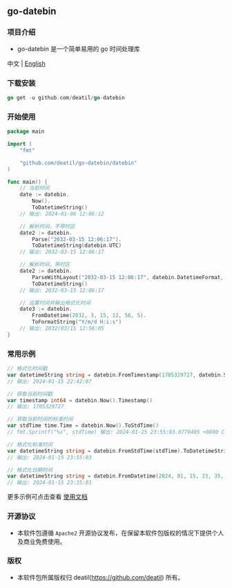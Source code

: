 ## go-datebin


### 项目介绍

*  go-datebin 是一个简单易用的 go 时间处理库

中文 | [English](README.md)


### 下载安装

~~~go
go get -u github.com/deatil/go-datebin
~~~


### 开始使用

~~~go
package main

import (
    "fmt"

    "github.com/deatil/go-datebin/datebin"
)

func main() {
    // 当前时间
    date := datebin.
        Now().
        ToDatetimeString()
    // 输出: 2024-01-06 12:06:12

    // 解析时间，不带时区
    date2 := datebin.
        Parse("2032-03-15 12:06:17").
        ToDatetimeString(datebin.UTC)
    // 输出: 2032-03-15 12:06:17

    // 解析时间，带时区
    date2 := datebin.
        ParseWithLayout("2032-03-15 12:06:17", datebin.DatetimeFormat, datebin.GMT).
        ToDatetimeString()
    // 输出: 2032-03-15 12:06:17

    // 设置时间并输出格式化时间
    date3 := datebin.
        FromDatetime(2032, 3, 15, 12, 56, 5).
        ToFormatString("Y/m/d H:i:s")
    // 输出: 2032/03/15 12:56:05
}

~~~


### 常用示例

~~~go
// 格式化时间戳
var datetimeString string = datebin.FromTimestamp(1705329727, datebin.Shanghai).ToDatetimeString()
// 输出: 2024-01-15 22:42:07
~~~

~~~go
// 获取当前时间戳
var timestamp int64 = datebin.Now().Timestamp()
// 输出: 1705329727
~~~

~~~go
// 获取当前时间的标准时间
var stdTime time.Time = datebin.Now().ToStdTime()
// fmt.Sprintf("%s", stdTime) 输出: 2024-01-15 23:55:03.0770405 +0800 CST
~~~

~~~go
// 格式化标准时间
var datetimeString string = datebin.FromStdTime(stdTime).ToDatetimeString()
// 输出: 2024-01-15 23:55:03
~~~

~~~go
// 格式化日期时间
var datetimeString string = datebin.FromDatetime(2024, 01, 15, 23, 35, 01).ToDatetimeString()
// 输出: 2024-01-15 23:35:01
~~~

更多示例可点击查看 [使用文档](example.md)


### 开源协议

*  本软件包遵循 `Apache2` 开源协议发布，在保留本软件包版权的情况下提供个人及商业免费使用。


### 版权

*  本软件包所属版权归 deatil(https://github.com/deatil) 所有。
